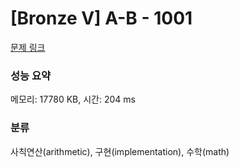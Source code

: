# [Bronze V] A-B - 1001 

[문제 링크](https://www.acmicpc.net/problem/1001) 

### 성능 요약

메모리: 17780 KB, 시간: 204 ms

### 분류

사칙연산(arithmetic), 구현(implementation), 수학(math)

